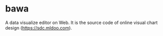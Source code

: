 # bawa
A data visualize editor on Web. It is the source code of online visual chart design (https://sdc.mldoo.com).